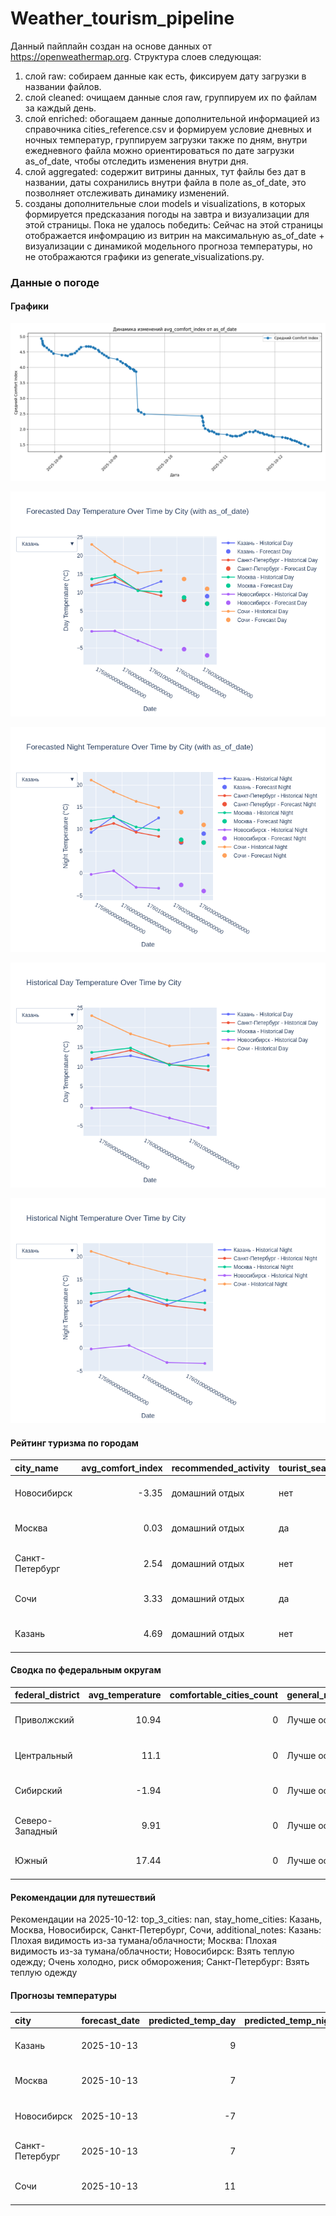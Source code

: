 # Weather_tourism_pipeline
Данный пайплайн создан на основе данных от https://openweathermap.org.
Структура слоев следующая:
  1) слой raw: 
  собираем данные как есть, фиксируем дату загрузки в названии файлов.
  2) слой cleaned:
  очищаем данные слоя raw, группируем их по файлам за каждый день.
  3) слой enriched:
  обогащаем данные дополнительной информацией из справочника cities_reference.csv и формируем условие дневных и ночных температур,
  группируем загрузки также по дням, внутри ежедневного файла можно ориентироваться по дате загрузки as_of_date, чтобы отследить изменения внутри дня.
  4) слой aggregated:
   содержит витрины данных, тут файлы без дат в названии, даты сохранились внутри файла в поле as_of_date, это позволняет отслеживать динамику изменений.
  6) созданы дополнительные слои models и visualizations, в которых формируется предсказания погоды на завтра и визуализации для этой страницы.
  Пока не удалось победить: Сейчас на этой страницы отображается инфомрацию из витрин на максимальную as_of_date + визуализации с динамикой модельного прогноза температуры, 
  но не отображаются графики из generate_visualizations.py.
<!-- WEATHER DATA START -->
### Данные о погоде

#### Графики
![Comfort Index Trend](data/visualizations/comfort_index_trend.png)

![Forecasted Day Temperature](data/visualizations/forecasted_day_temperature.png)

![Forecasted Night Temperature](data/visualizations/forecasted_night_temperature.png)

![Historical Day Temperature](data/visualizations/historical_day_temperature.png)

![Historical Night Temperature](data/visualizations/historical_night_temperature.png)

#### Рейтинг туризма по городам
| city_name       |   avg_comfort_index | recommended_activity   | tourist_season_match   | tourism_season   | tour_recommendation       | as_of_date          |
|:----------------|--------------------:|:-----------------------|:-----------------------|:-----------------|:--------------------------|:--------------------|
| Новосибирск     |               -3.35 | домашний отдых         | нет                    | Июнь-Август      | домашний отдых вне сезона | 2025-10-12 14:36:00 |
| Москва          |                0.03 | домашний отдых         | да                     | Круглогодично    | домашний отдых в сезон    | 2025-10-12 14:36:00 |
| Санкт-Петербург |                2.54 | домашний отдых         | нет                    | Май-Сентябрь     | домашний отдых вне сезона | 2025-10-12 14:36:00 |
| Сочи            |                3.33 | домашний отдых         | да                     | Май-Октябрь      | домашний отдых в сезон    | 2025-10-12 14:36:00 |
| Казань          |                4.69 | домашний отдых         | нет                    | Май-Сентябрь     | домашний отдых вне сезона | 2025-10-12 14:36:00 |

#### Сводка по федеральным округам
| federal_district   |   avg_temperature |   comfortable_cities_count | general_recommendation   | as_of_date          |
|:-------------------|------------------:|---------------------------:|:-------------------------|:--------------------|
| Приволжский        |             10.94 |                          0 | Лучше остаться дома      | 2025-10-12 14:36:00 |
| Центральный        |             11.1  |                          0 | Лучше остаться дома      | 2025-10-12 14:36:00 |
| Сибирский          |             -1.94 |                          0 | Лучше остаться дома      | 2025-10-12 14:36:00 |
| Северо-Западный    |              9.91 |                          0 | Лучше остаться дома      | 2025-10-12 14:36:00 |
| Южный              |             17.44 |                          0 | Лучше остаться дома      | 2025-10-12 14:36:00 |

#### Рекомендации для путешествий
Рекомендации на 2025-10-12: top_3_cities: nan, stay_home_cities: Казань, Москва, Новосибирск, Санкт-Петербург, Сочи, additional_notes: Казань: Плохая видимость из-за тумана/облачности; Москва: Плохая видимость из-за тумана/облачности; Новосибирск: Взять теплую одежду; Очень холодно, риск обморожения; Санкт-Петербург: Взять теплую одежду

#### Прогнозы температуры
| city            | forecast_date   |   predicted_temp_day |   predicted_temp_night | model_type       | as_of_date          |
|:----------------|:----------------|---------------------:|-----------------------:|:-----------------|:--------------------|
| Казань          | 2025-10-13      |                    9 |                      9 | LinearRegression | 2025-10-12 14:36:41 |
| Москва          | 2025-10-13      |                    7 |                      7 | LinearRegression | 2025-10-12 14:36:41 |
| Новосибирск     | 2025-10-13      |                   -7 |                     -4 | LinearRegression | 2025-10-12 14:36:41 |
| Санкт-Петербург | 2025-10-13      |                    7 |                      7 | LinearRegression | 2025-10-12 14:36:41 |
| Сочи            | 2025-10-13      |                   11 |                     11 | LinearRegression | 2025-10-12 14:36:41 |


<!-- WEATHER DATA END -->
